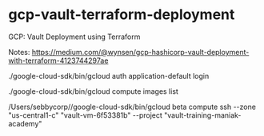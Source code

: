 # gcp-vault-terraform-deployment
GCP: Vault Deployment using Terraform

Notes: https://medium.com/@wynsen/gcp-hashicorp-vault-deployment-with-terraform-4123744297ae


./google-cloud-sdk/bin/gcloud auth application-default login

./google-cloud-sdk/bin/gcloud compute images list


 /Users/sebbycorp//google-cloud-sdk/bin/gcloud beta compute ssh --zone "us-central1-c" "vault-vm-6f53381b"  --project "vault-training-maniak-academy"